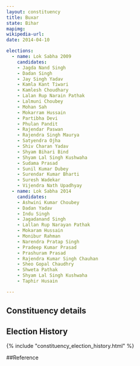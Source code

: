 ```yaml
---
layout: constituency
title: Buxar
state: Bihar
mapimg: 
wikipedia-url: 
date: 2014-04-10

elections: 
  - name: Lok Sabha 2009
    candidates: 
    - Jagda Nand Singh 
    - Dadan Singh 
    - Jay Singh Yadav 
    - Kamla Kant Tiwari 
    - Kamlesh Choudhary 
    - Lalan Rup Narain Pathak 
    - Lalmuni Choubey 
    - Mohan Sah 
    - Mokarram Hussain 
    - Partibha Devi 
    - Phulan Pandit 
    - Rajendar Paswan 
    - Rajendra Singh Maurya 
    - Satyendra Ojha 
    - Shiv Charan Yadav 
    - Shyam Bihari Bind 
    - Shyam Lal Singh Kushwaha 
    - Sudama Prasad 
    - Sunil Kumar Dubey 
    - Surendar Kumar Bharti 
    - Suresh Wadekar 
    - Vijendra Nath Upadhyay  
  - name: Lok Sabha 2014
    candidates: 
    - Ashwini Kumar Choubey 
    - Dadan Yadav 
    - Indu Singh 
    - Jagadanand Singh 
    - Lallan Rup Narayan Pathak 
    - Mokaram Hussain 
    - Monibur Rahman 
    - Narendra Pratap Singh 
    - Pradeep Kumar Prasad 
    - Prashuram Prasad 
    - Rajendra Kumar Singh Chauhan 
    - Sheo Gopal Chaudhry 
    - Shweta Pathak 
    - Shyam Lal Singh Kushwaha 
    - Taphir Husain  

---
```


## Constituency details


## Election History
{% include "constituency_election_history.html" %}

##Reference
